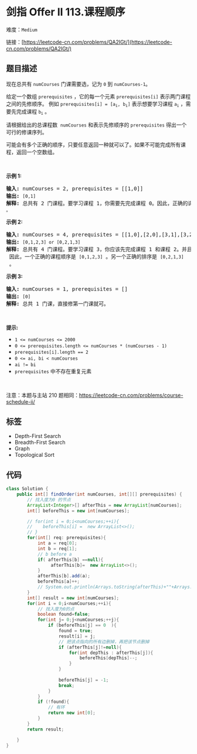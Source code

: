 # 剑指 Offer II 113.课程顺序

难度：`Medium`

 链接：[https://leetcode-cn.com/problems/QA2IGt/](https://leetcode-cn.com/problems/QA2IGt/)

## 题目描述

<p>现在总共有 <code>numCourses</code>&nbsp;门课需要选，记为&nbsp;<code>0</code>&nbsp;到&nbsp;<code>numCourses-1</code>。</p>

<p>给定一个数组&nbsp;<code>prerequisites</code> ，它的每一个元素&nbsp;<code>prerequisites[i]</code>&nbsp;表示两门课程之间的先修顺序。&nbsp;例如&nbsp;<code>prerequisites[i] = [a<sub>i</sub>, b<sub>i</sub>]</code>&nbsp;表示想要学习课程 <code>a<sub>i</sub></code>&nbsp;，需要先完成课程 <code>b<sub>i</sub></code>&nbsp;。</p>

<p>请根据给出的总课程数 &nbsp;<code>numCourses</code> 和表示先修顺序的&nbsp;<code>prerequisites</code>&nbsp;得出一个可行的修课序列。</p>

<p>可能会有多个正确的顺序，只要任意返回一种就可以了。如果不可能完成所有课程，返回一个空数组。</p>

<p>&nbsp;</p>

<p><strong>示例&nbsp;1:</strong></p>

<pre>
<strong>输入:</strong> numCourses = 2, prerequisites = [[1,0]] 
<strong>输出: </strong><code>[0,1]</code>
<strong>解释:</strong>&nbsp;总共有 2 门课程。要学习课程 1，你需要先完成课程 0。因此，正确的课程顺序为 <code>[0,1] 。</code></pre>

<p><strong>示例&nbsp;2:</strong></p>

<pre>
<strong>输入:</strong> numCourses = 4, prerequisites = [[1,0],[2,0],[3,1],[3,2]]
<strong>输出: </strong><code>[0,1,2,3] or [0,2,1,3]</code>
<strong>解释:</strong>&nbsp;总共有 4 门课程。要学习课程 3，你应该先完成课程 1 和课程 2。并且课程 1 和课程 2 都应该排在课程 0 之后。
&nbsp;因此，一个正确的课程顺序是&nbsp;<code>[0,1,2,3]</code> 。另一个正确的排序是&nbsp;<code>[0,2,1,3]</code> 。
</pre>

<p><strong>示例 3:</strong></p>

<pre>
<strong>输入:</strong> numCourses = 1, prerequisites = [] 
<strong>输出: </strong><code>[0]</code>
<strong>解释:</strong>&nbsp;总共 1 门课，直接修第一门课就可。</pre>

<p>&nbsp;</p>

<p><strong>提示:</strong></p>

<ul>
	<li><code>1 &lt;= numCourses &lt;= 2000</code></li>
	<li><code>0 &lt;= prerequisites.length &lt;= numCourses * (numCourses - 1)</code></li>
	<li><code>prerequisites[i].length == 2</code></li>
	<li><code>0 &lt;= ai, bi &lt; numCourses</code></li>
	<li><code>ai != bi</code></li>
	<li><code>prerequisites</code>&nbsp;中不存在重复元素</li>
</ul>

<p>&nbsp;</p>

<p><meta charset="UTF-8" />注意：本题与主站 210&nbsp;题相同：<a href="https://leetcode-cn.com/problems/course-schedule-ii/">https://leetcode-cn.com/problems/course-schedule-ii/</a></p>

## 标签

 - Depth-First Search 
 - Breadth-First Search 
 - Graph 
 - Topological Sort 

## 代码

```java
class Solution {
    public int[] findOrder(int numCourses, int[][] prerequisites) {
        // 找入度为0 的节点
        ArrayList<Integer>[] afterThis = new ArrayList[numCourses];
        int[] beforeThis = new int[numCourses];

        // for(int i = 0;i<numCourses;++i){
        //    beforeThis[i] =  new ArrayList<>();
        // }
        for(int[] req: prerequisites){
            int a = req[0];
            int b = req[1];
            // b before a
            if( afterThis[b] ==null){
                 afterThis[b]=  new ArrayList<>();
            }
            afterThis[b].add(a);
            beforeThis[a]++;
            // System.out.println(Arrays.toString(afterThis)+""+Arrays.toString(beforeThis));
        }
        int[] result = new int[numCourses];
        for(int i = 0;i<numCourses;++i){
            // 找入度为0的点
            boolean found=false;
            for(int j= 0;j<numCourses;++j){
                if (beforeThis[j] == 0  ){
                    found = true;
                    result[i] = j;
                    // 把该点指向的所有边删掉，再把该节点删掉
                    if (afterThis[j]!=null){
                        for(int depThis : afterThis[j]){
                            beforeThis[depThis]--;
                        }
                    }
                  
                    beforeThis[j] = -1;
                    break;
                }
            }
            if (!found){
                // 有环
                return new int[0];
            }
        }
        return result;

    }
}
```